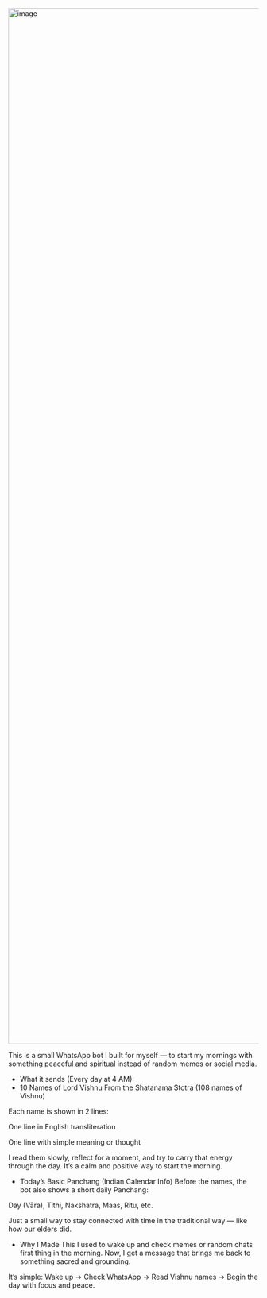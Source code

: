 

<img width="540" height="2085" alt="image" src="https://github.com/user-attachments/assets/62353f46-ff90-484f-a801-e8d11e4dd556" />

This is a small WhatsApp bot I built for myself — to start my mornings with something peaceful and spiritual instead of random memes or social media.

* What it sends (Every day at 4 AM):
* 10 Names of Lord Vishnu
From the Shatanama Stotra (108 names of Vishnu)

Each name is shown in 2 lines:

One line in English transliteration

One line with simple meaning or thought

I read them slowly, reflect for a moment, and try to carry that energy through the day. It’s a calm and positive way to start the morning.

* Today’s Basic Panchang (Indian Calendar Info)
Before the names, the bot also shows a short daily Panchang:

Day (Vāra), Tithi, Nakshatra, Maas, Ritu, etc.

Just a small way to stay connected with time in the traditional way — like how our elders did.

*  Why I Made This
I used to wake up and check memes or random chats first thing in the morning.
Now, I get a message that brings me back to something sacred and grounding.

It’s simple:
Wake up → Check WhatsApp → Read Vishnu names → Begin the day with focus and peace.

